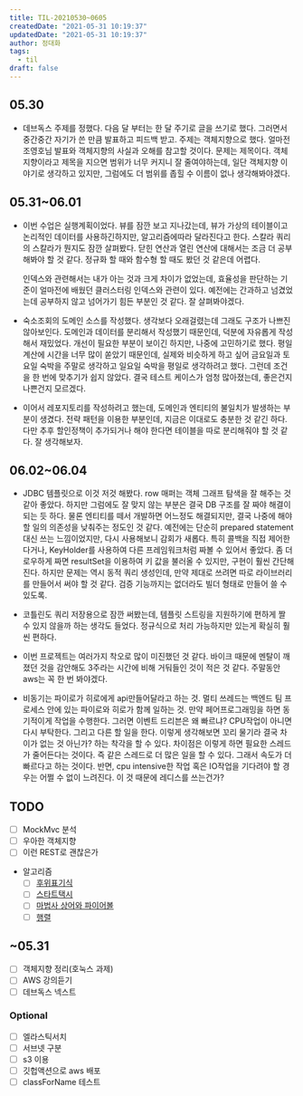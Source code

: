 ```yaml
---
title: TIL-20210530~0605
createdDate: "2021-05-31 10:19:37"
updatedDate: "2021-05-31 10:19:37"
author: 정대화
tags:
  - til
draft: false
---
```


## 05.30

- 데브독스 주제를 정했다. 다음 달 부터는 한 달 주기로 글을 쓰기로 했다. 그러면서 중간중간 자기가 쓴 만큼 발표하고 피드백 받고. 주제는 객체지향으로 했다. 얼마전 조영호님 발표와 객체지향의 사실과 오해를 참고할 것이다. 문제는 제목이다. 객체지향이라고 제목을 지으면 범위가 너무 커지니 잘 줄여야하는데, 일단 객체지향 이야기로 생각하고 있지만, 그럼에도 더 범위를 좁힐 수 이름이 없나 생각해봐야겠다.

## 05.31~06.01

- 이번 수업은 실행계획이었다. 뷰를 잠깐 보고 지나갔는데, 뷰가 가상의 테이블이고 논리적인 데이터를 사용하긴하지만, 알고리즘에따라 달라진다고 한다. 스칼라 쿼리의 스칼라가 뭔지도 잠깐 살펴봤다. 닫힌 연산과 열린 연산에 대해서는 조금 더 공부해봐야 할 것 같다. 정규화 할 때와 함수형 할 때도 봤던 것 같은데 어렵다.

  인덱스와 관련해서는 내가 아는 것과 크게 차이가 없었는데, 효율성을 판단하는 기준이 얼마전에 배웠던 클러스터링 인덱스와 관련이 있다. 예전에는 간과하고 넘겼었는데 공부하지 않고 넘어가기 힘든 부분인 것 같다. 잘 살펴봐야겠다.

- 숙소조회의 도메인 소스를 작성했다. 생각보다 오래걸렸는데 그래도 구조가 나쁘진 않아보인다. 도메인과 데이터를 분리해서 작성했기 때문인데, 덕분에 자유롭게 작성해서 재밌었다. 개선이 필요한 부분이 보이긴 하지만, 나중에 고민하기로 했다. 평일 계산에 시간을 너무 많이 쏟았기 때문인데, 실제와 비슷하게 하고 싶어 금요일과 토요일 숙박을 주말로 생각하고 일요일 숙박을 평일로 생각하려고 했다. 그런데 조건을 한 번에 맞추기가 쉽지 않았다. 결국 테스트 케이스가 엄청 많아졌는데, 좋은건지 나쁜건지 모르겠다.

- 이어서 레포지토리를 작성하려고 했는데, 도메인과 엔티티의 불일치가 발생하는 부분이 생겼다. 전략 패턴을 이용한 부분인데, 지금은 이대로도 충분한 것 같긴 하다. 다만 추후 할인정책이 추가되거나 해야 한다면 테이블을 따로 분리해줘야 할 것 같다. 잘 생각해보자.

## 06.02~06.04

- JDBC 템플릿으로 이것 저것 해봤다. row 매퍼는 객체 그래프 탐색을 잘 해주는 것 같아 좋았다. 하지만 그럼에도 잘 맞지 않는 부분은 결국 DB 구조를 잘 짜야 해결이 되는 듯 하다. 물론 엔티티를 떼서 개발하면 어느정도 해결되지만, 결국 나중에 해야 할 일의 의존성을 낮춰주는 정도인 것 같다. 예전에는 단순히 prepared statement 대신 쓰는 느낌이었지만, 다시 사용해보니 감회가 새롭다. 특히 콜백을 직접 제어한다거나, KeyHolder를 사용하여 다른 프레임워크처럼 짜볼 수 있어서 좋았다. 좀 더 로우하게 짜면 resultSet을 이용하여 키 값을 불러올 수 있지만, 구현이 훨씬 간단해진다. 하지만 문제는 역시 동적 쿼리 생성인데, 만약 제대로 쓰려면 따로 라이브러리를 만들어서 써야 할 것 같다. 검증 기능까지는 없더라도 빌더 형태로 만들어 쓸 수 있도록.

- 코틀린도 쿼리 저장용으로 잠깐 써봤는데, 템플릿 스트링을 지원하기에 편하게 짤 수 있지 않을까 하는 생각도 들었다. 정규식으로 처리 가능하지만 있는게 확실히 훨씬 편하다.

- 이번 프로젝트는 여러가지 착오로 많이 미진했던 것 같다. 바이크 때문에 멘탈이 깨졌던 것을 감안해도 3주라는 시간에 비해 거둬들인 것이 적은 것 같다. 주말동안 aws는 꼭 한 번 봐야겠다.

- 비동기는 파이로가 히로에게 api만들어달라고 하는 것. 멀티 쓰레드는 백엔드 팀 프로세스 안에 있는 파이로와 히로가 함께 일하는 것. 만약 페어프로그래밍을 하면 동기적이게 작업을 수행한다. 그러면 이벤트 드리븐은 왜 빠르냐? CPU작업이 아니면 다시 부탁한다. 그리고 다른 할 일을 한다. 이렇게 생각해보면 꼬리 물기라 결국 차이가 없는 것 아닌가? 하는 착각을 할 수 있다. 차이점은 이렇게 하면 필요한 스레드가 줄어든다는 것이다. 즉 같은 스레드로 더 많은 일을 할 수 있다. 그래서 속도가 더 빠르다고 하는 것이다. 반면, cpu intensive한 작업 혹은 IO작업을 기다려야 할 경우는 어쩔 수 없이 느려진다. 이 것 때문에 레디스를 쓰는건가?

## TODO

- [ ] MockMvc 분석
- [ ] 우아한 객체지향
- [ ] 이런 REST로 괜찮은가
- 알고리즘
  - [ ] [후위표기식](https://www.acmicpc.net/problem/1918)
  - [ ] [스타트택시](https://www.acmicpc.net/problem/19238)
  - [ ] [마법사 상어와 파이어볼](https://www.acmicpc.net/problem/20056)
  - [ ] [행렬](https://www.acmicpc.net/problem/1080)

## ~05.31

- [ ] 객체지향 정리(호눅스 과제)
- [ ] AWS 강의듣기
- [ ] 데브독스 넥스트

### Optional

- [ ] 엘라스틱서치
- [ ] 서브넷 구분
- [ ] s3 이용
- [ ] 깃헙액션으로 aws 배포
- [ ] classForName 테스트
